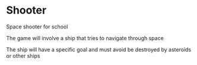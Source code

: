 # Shooter
Space shooter for school

The game will involve a ship that tries to navigate through space

The ship will have a specific goal and must avoid be destroyed by asteroids or other ships
